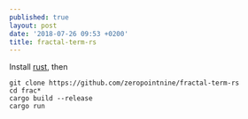 ```yaml
---
published: true
layout: post
date: '2018-07-26 09:53 +0200'
title: fractal-term-rs
---
```

Install [rust](https://doc.rust-lang.org/book/second-edition/ch01-01-installation.html), then

	git clone https://github.com/zeropointnine/fractal-term-rs
    cd frac*
    cargo build --release
    cargo run

